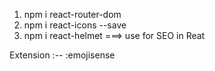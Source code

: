 1) npm i react-router-dom
2) npm i react-icons --save 
3) npm i react-helmet   ===> use for SEO in Reat 


Extension :--
:emojisense 